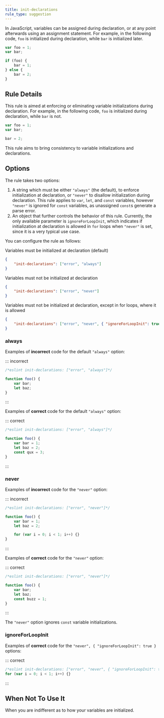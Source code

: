 ```yaml
---
title: init-declarations
rule_type: suggestion
---
```


In JavaScript, variables can be assigned during declaration, or at any point afterwards using an assignment statement. For example, in the following code, `foo` is initialized during declaration, while `bar` is initialized later.

```js
var foo = 1;
var bar;

if (foo) {
    bar = 1;
} else {
    bar = 2;
}
```

## Rule Details

This rule is aimed at enforcing or eliminating variable initializations during declaration. For example, in the following code, `foo` is initialized during declaration, while `bar` is not.

```js
var foo = 1;
var bar;

bar = 2;
```

This rule aims to bring consistency to variable initializations and declarations.

## Options

The rule takes two options:

1. A string which must be either `"always"` (the default), to enforce initialization at declaration, or `"never"` to disallow initialization during declaration. This rule applies to `var`, `let`, and `const` variables, however `"never"` is ignored for `const` variables, as unassigned `const`s generate a parse error.
2. An object that further controls the behavior of this rule. Currently, the only available parameter is `ignoreForLoopInit`, which indicates if initialization at declaration is allowed in `for` loops when `"never"` is set, since it is a very typical use case.

You can configure the rule as follows:

Variables must be initialized at declaration (default)

```json
{
    "init-declarations": ["error", "always"]
}
```

Variables must not be initialized at declaration

```json
{
    "init-declarations": ["error", "never"]
}
```

Variables must not be initialized at declaration, except in for loops, where it is allowed

```json
{
    "init-declarations": ["error", "never", { "ignoreForLoopInit": true }]
}
```

### always

Examples of **incorrect** code for the default `"always"` option:

::: incorrect

```js
/*eslint init-declarations: ["error", "always"]*/

function foo() {
    var bar;
    let baz;
}
```

:::

Examples of **correct** code for the default `"always"` option:

::: correct

```js
/*eslint init-declarations: ["error", "always"]*/

function foo() {
    var bar = 1;
    let baz = 2;
    const qux = 3;
}
```

:::

### never

Examples of **incorrect** code for the `"never"` option:

::: incorrect

```js
/*eslint init-declarations: ["error", "never"]*/

function foo() {
    var bar = 1;
    let baz = 2;

    for (var i = 0; i < 1; i++) {}
}
```

:::

Examples of **correct** code for the `"never"` option:

::: correct

```js
/*eslint init-declarations: ["error", "never"]*/

function foo() {
    var bar;
    let baz;
    const buzz = 1;
}
```

:::

The `"never"` option ignores `const` variable initializations.

### ignoreForLoopInit

Examples of **correct** code for the `"never", { "ignoreForLoopInit": true }` options:

::: correct

```js
/*eslint init-declarations: ["error", "never", { "ignoreForLoopInit": true }]*/
for (var i = 0; i < 1; i++) {}
```

:::

## When Not To Use It

When you are indifferent as to how your variables are initialized.
